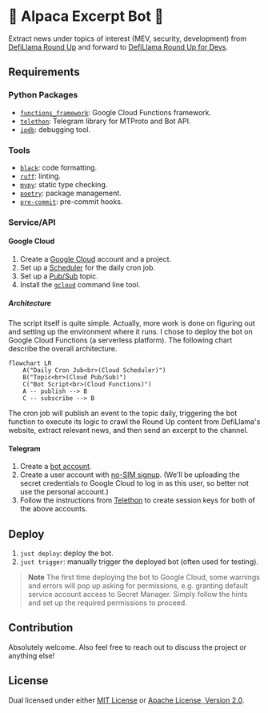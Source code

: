 # 🦙 Alpaca Excerpt Bot 🤖

Extract news under topics of interest (MEV, security, development) from [DefiLlama Round Up](https://defillama.com/roundup) and forward to [DefiLlama Round Up for Devs](https://t.me/defillama_roundup_dev).

## Requirements

### Python Packages

-   [`functions_framework`](https://github.com/GoogleCloudPlatform/functions-framework-python): Google
    Cloud Functions framework.
-   [`telethon`](https://github.com/LonamiWebs/Telethon): Telegram library for MTProto and Bot API.
-   [`ipdb`](https://github.com/gotcha/ipdb): debugging tool.

### Tools

-   [`black`](https://github.com/psf/black): code formatting.
-   [`ruff`](https://github.com/charliermarsh/ruff): linting.
-   [`mypy`](https://github.com/python/mypy): static type checking.
-   [`poetry`](https://github.com/python-poetry/poetry): package management.
-   [`pre-commit`](https://github.com/pre-commit/pre-commit): pre-commit hooks.

### Service/API

#### Google Cloud

1.  Create a [Google Cloud](https://cloud.google.com) account and a project.
2.  Set up a [Scheduler](https://cloud.google.com/secret-manager/docs/create-secret) for the daily
    cron job.
3.  Set up a [Pub/Sub](https://cloud.google.com/pubsub/docs/publish-receive-messages-console) topic.
4.  Install the [`gcloud`](https://cloud.google.com/sdk/gcloud) command line tool.

##### Architecture

The script itself is quite simple. Actually, more work is done on figuring out and setting up the
environment where it runs. I chose to deploy the bot on Google Cloud Functions (a serverless
platform). The following chart describe the overall architecture.

```mermaid
flowchart LR
    A("Daily Cron Jub<br>(Cloud Scheduler)")
    B("Topic<br>(Cloud Pub/Sub)")
    C("Bot Script<br>(Cloud Functions)")
    A -- publish --> B
    C -- subscribe --> B
```

The cron job will publish an event to the topic daily, triggering the bot function to execute its
logic to crawl the Round Up content from DefiLlama's website, extract relevant news, and then send
an excerpt to the channel.

#### Telegram

1. Create a [bot account](https://core.telegram.org/bots#how-do-i-create-a-bot).
2. Create a user account with [no-SIM signup](https://telegram.org/blog/ultimate-privacy-topics-2-0#sign-up-without-a-sim-card). (We'll be uploading the secret credentials to Google Cloud to log in as
   this user, so better not use the personal account.)
3. Follow the instructions from [Telethon](https://docs.telethon.dev/en/stable/concepts/sessions.html#string-sessions)
   to create session keys for both of the above accounts.

## Deploy

1.  `just deploy`: deploy the bot.
2.  `just trigger`: manually trigger the deployed bot (often used for testing).

> **Note**
> The first time deploying the bot to Google Cloud, some warnings and errors will pop up asking for
> permissions, e.g. granting default service account access to Secret Manager. Simply follow the
> hints and set up the required permissions to proceed.

## Contribution

Absolutely welcome. Also feel free to reach out to discuss the project or anything else!

## License

Dual licensed under either [MIT License](./LICENSE-MIT) or [Apache License, Version 2.0](./LICENSE-APACHE).

